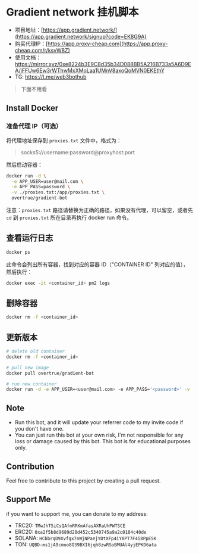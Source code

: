 # Gradient network 挂机脚本

- 项目地址：[https://app.gradient.network/](https://app.gradient.network/signup?code=EK8G9A)
- 购买代理IP：[https://app.proxy-cheap.com](https://app.proxy-cheap.com/r/ksvW8Z)
- 使用文档：<https://mirror.xyz/0xe8224b3E9C8d35b34D088BB5A216B733a5A6D9EA/jFFUw6Ew3rWThwMxXMoLaa1UMnV8axoQoMVN0EKEthY>
- TG: <https://t.me/web3bothub>

> 下面不用看

## Install Docker

### 准备代理 IP（可选）

将代理地址保存到 `proxies.txt` 文件中，格式为：

> socks5://username:password@proxyhost:port

然后启动容器：

```bash
docker run -d \
  -e APP_USER=user@mail.com \
  -e APP_PASS=password \
  -v ./proxies.txt:/app/proxies.txt \
  overtrue/gradient-bot
```

注意：`proxies.txt` 路径请替换为正确的路径，如果没有代理，可以留空，或者先 `cd` 到 `proxies.txt` 所在目录再执行 docker run 命令。

## 查看运行日志

```bash
docker ps
```

此命令会列出所有容器，找到对应的容器 ID（"CONTAINER ID" 列对应的值），然后执行：

```bash
docker exec -it <container_id> pm2 logs
```

## 删除容器

```bash
docker rm -f <container_id>
```

## 更新版本

```bash
# delete old container
docker rm -f <container_id>

# pull new image
docker pull overtrue/gradient-bot

# run new container
docker run -d -e APP_USER=<user@mail.com> -e APP_PASS='<password>' -v ./proxies.txt:/app/proxies.txt overtrue/gradient-bot
```

## Note

- Run this bot, and it will update your referrer code to my invite code if you don't have one.
- You can just run this bot at your own risk, I'm not responsible for any loss or damage caused by this bot. This bot is for educational purposes only.

## Contribution

Feel free to contribute to this project by creating a pull request.

## Support Me

if you want to support me, you can donate to my address:

- TRC20: `TMwJhT5iCsQAfmRRKmAfasAXRaUhPWTSCE`
- ERC20: `0xa2f5b8d9689d20d452c5340745a9a2c0104c40de`
- SOLANA: `HCbbrqD9Xvfqx7nWjNPaejYDtXFp4iY8PT7F4i8PpE5K`
- TON: `UQBD-ms1jA9cmoo8O39BXI6jqh8zwRSoBMUAl4yjEPKD6ata`
